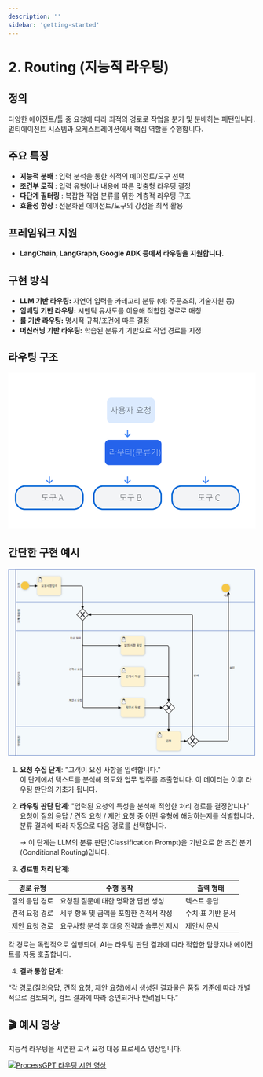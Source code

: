 ```yaml
---
description: ''
sidebar: 'getting-started'
---
```


# 2. Routing (지능적 라우팅)

## 정의

다양한 에이전트/툴 중 요청에 따라 최적의 경로로 작업을 분기 및 분배하는 패턴입니다.  
멀티에이전트 시스템과 오케스트레이션에서 핵심 역할을 수행합니다. 

## 주요 특징

- **지능적 분배** : 입력 분석을 통한 최적의 에이전트/도구 선택
- **조건부 로직** : 입력 유형이나 내용에 따른 맞춤형 라우팅 결정
- **다단계 필터링** : 복잡한 작업 분류를 위한 계층적 라우팅 구조
- **효율성 향상** : 전문화된 에이전트/도구의 강점을 최적 활용

## 프레임워크 지원

- **LangChain, LangGraph, Google ADK 등에서 라우팅을 지원합니다.**

## 구현 방식

- **LLM 기반 라우팅:** 자연어 입력을 카테고리 분류 (예: 주문조회, 기술지원 등)  
- **임베딩 기반 라우팅:** 시맨틱 유사도를 이용해 적합한 경로로 매칭  
- **룰 기반 라우팅:** 명시적 규칙/조건에 따른 결정  
- **머신러닝 기반 라우팅:** 학습된 분류기 기반으로 작업 경로를 지정  

## 라우팅 구조

![](../../../uengine-image/process-gpt/design-pattern/2.Routing2.png)

## 간단한 구현 예시

![](../../../uengine-image/process-gpt/design-pattern/routing_process2.png)


1. **요청 수집 단계**:
   "고객이 요성 사항을 입력합니다."  
    이 단계에서 텍스트를 분석해 의도와 업무 범주를 추출합니다.
    이 데이터는 이후 라우팅 판단의 기초가 됩니다.


2. **라우팅 판단 단계**:
   "입력된 요청의 특성을 분석해 적합한 처리 경로를 결정합니다" <br>
    요청이 질의 응답 / 견적 요청 / 제안 요청 중 어떤 유형에 해당하는지를 식별합니다.
    분류 결과에 따라 자동으로 다음 경로를 선택합니다.
   
    → 이 단계는 LLM의 분류 판단(Classification Prompt)을 기반으로 한
      조건 분기(Conditional Routing)입니다.


 4. **경로별 처리 단계**:

 | 경로 유형 | 수행 동작 | 출력 형태 |
|------------|------------|------------|
| 질의 응답 경로 | 요청된 질문에 대한 명확한 답변 생성 | 텍스트 응답 |
| 견적 요청 경로 | 세부 항목 및 금액을 포함한 견적서 작성 | 수치·표 기반 문서 |
| 제안 요청 경로 | 요구사항 분석 후 대응 전략과 솔루션 제시 | 제안서 문서 |
  
  각 경로는 독립적으로 실행되며, AI는 라우팅 판단 결과에 따라 적합한 담당자나 에이전트를 자동 호출합니다.


 4. **결과 통합 단계**:
  
   “각 경로(질의응답, 견적 요청, 제안 요청)에서 생성된 결과물은 품질 기준에 따라
    개별적으로 검토되며, 검토 결과에 따라 승인되거나 반려됩니다.”




## 🎬 예시 영상

지능적 라우팅을 시연한 고객 요청 대응 프로세스 영상입니다.

[![ProcessGPT 라우팅 시연 영상](https://img.youtube.com/vi/c5QHCJVnaKE/maxresdefault.jpg)](https://www.youtube.com/watch?v=c5QHCJVnaKE)


